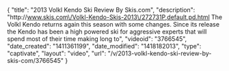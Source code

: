 {
    "title": "2013 Volkl Kendo Ski Review By Skis.com",
    "description": "http:\/\/www.skis.com\/Volkl-Kendo-Skis-2013\/272731P,default,pd.html The Volkl Kendo returns again this season with some changes. Since its release the Kendo has been a high powered ski for aggressive experts that will spend most of their time making long to",
    "videoid": "3766545",
    "date_created": "1411361199",
    "date_modified": "1418182013",
    "type": "captivate",
    "layout": "video",
    "url": "\/v\/2013-volkl-kendo-ski-review-by-skis-com\/3766545"
}
